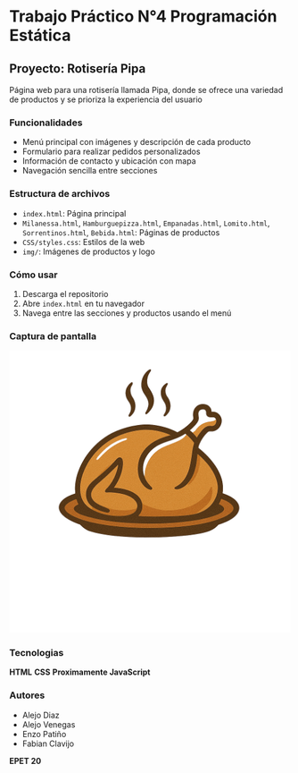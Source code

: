 # Trabajo Práctico N°4 Programación Estática

## Proyecto: Rotisería Pipa

Página web para una rotisería llamada Pipa, donde se ofrece una variedad de productos y se prioriza la experiencia del usuario

### Funcionalidades

- Menú principal con imágenes y descripción de cada producto
- Formulario para realizar pedidos personalizados
- Información de contacto y ubicación con mapa
- Navegación sencilla entre secciones

### Estructura de archivos

- `index.html`: Página principal
- `Milanessa.html`, `Hamburguepizza.html`, `Empanadas.html`, `Lomito.html`, `Sorrentinos.html`, `Bebida.html`: Páginas de productos
- `CSS/styles.css`: Estilos de la web
- `img/`: Imágenes de productos y logo

### Cómo usar

1. Descarga el repositorio
2. Abre `index.html` en tu navegador
3. Navega entre las secciones y productos usando el menú

### Captura de pantalla

![Rotisería Pipa](img/logo.png)

### Tecnologias

**HTML**
**CSS**
**Proximamente JavaScript**

### Autores

- Alejo Diaz
- Alejo Venegas
- Enzo Patiño
- Fabian Clavijo

**EPET 20**
